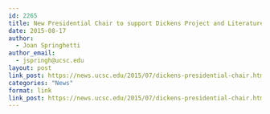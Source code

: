 ```yaml
---
id: 2265
title: New Presidential Chair to support Dickens Project and Literature Studies at UC Santa Cruz
date: 2015-08-17
author:
  - Joan Springhetti
author_email:
  - jspringh@ucsc.edu
layout: post
link_post: https://news.ucsc.edu/2015/07/dickens-presidential-chair.html
categories: "News"
format: link
link_post: https://news.ucsc.edu/2015/07/dickens-presidential-chair.html
---
```

